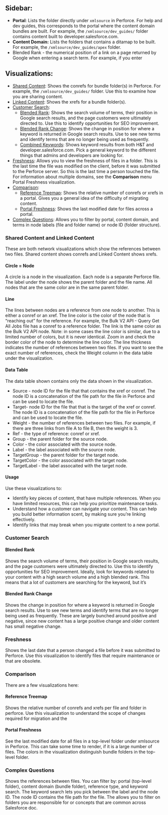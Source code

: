 ## **Sidebar:**

* **Portal**: Lists the folder directly under `xmlsource` in Perforce.  For help and dev guides, this corresponds to the portal where the content domain bundles are built. For example, the `/xmlsource/dev_guides/` folder contains content built to developer.salesforce.com.
* **Content Domain:** Lists the folders that contains a ditamap to be built. For example, the `/xmlsource/dev_guides/apex` folder.
* Blended Rank - the numerical position of a link on a page returned by Google when entering a search term. For example, if you enter

## Visualizations:

* [Shared Content](#shared-content-and-linked-content):  Shows the conrefs for bundle folder(s) in Perforce. For example, the `/xmlsource/dev_guides/` folder. Use this to examine how you are sharing content.
* [Linked Content](#shared-content-and-linked-content):  Shows the xrefs for a bundle folder(s).
* [Customer Search](#customer-search):
   * [Blended Rank](#blended-rank): Shows the search volume of terms, their position in Google search results, and the page customers were ultimately directed to. Use this to identify opportunities for SEO improvement.
   * [Blended Rank Change](#blended-rank-change): Shows the change in position for where a keyword is returned in Google search results. Use to see new terms and identify terms that are no longer being used as frequently.
   * [Combined Keywords](#combined-keywords): Shows keyword results from both H&T and developer.salesforce.com. Pick a general keyword to the different things that admins and developers are looking for.
* [Freshness](#freshness):  Allows you to view the freshness of files in a folder. This is the last time the file was modified on the client, before it was submitted to the Perforce server. So this is the last time a person touched the file. For information about multiple domains, see the **Comparison** menu Portal Freshness visualization.
* [Comparison](#comparison):
   * [Reference Treemap](#reference-treemap): Shows the relative number of conrefs or xrefs in a portal. Gives you a general idea of the difficulty of migrating content.
   * [Portal Freshness](#portal-fFreshness): Shows the last modified date for files across a portal.
* [Complex Questions](#complex-questions):  Allows you to filter by portal, content domain, and terms in node labels (file and folder name) or node ID (folder structure).


### Shared Content and Linked Content

These are both network visualizations which show the references between two files. Shared content shows conrefs and Linked Content shows xrefs.

#### Circle = Node
A circle is a node in the visualization. Each node is a separate Perforce file. The label under the node shows the parent folder and the file name. All nodes that are the same color are in the same parent folder.

#### Line
The lines between nodes are a reference from one node to another. This is either a conref or an xref.
The line color is the color of the node that is “reaching out” for the reference. For example, the Bulk V2 API - Query Get All Jobs file has a conref to a reference folder. The link is the same color as the Bulk V2 API node. Note: in some cases the line color is similar, due to a limited number of colors, but it is never identical. Zoom in and check the border color of the node to determine the line color.
The line thickness indicates the number of references between two files. If you want to see the exact number of references, check the Weight column in the data table under the visualization.

#### Data Table
The data table shown contains only the data shown in the visualization.

* Source - node ID for the file that that contains the xref or conref. The node ID is a concatenation of the file path for the file in Perforce and can be used to locate the file.
* Target- node ID for the file that that is the target of the xref or conref. The node ID is a concatenation of the file path for the file in Perforce and can be used to locate the file.
* Weight - the number of references between two files. For example, if there are three links from file A to file B, then the weight is 3.
* Ref - the type of reference: conref or xref.
* Group - the parent folder for the source node.
* Color - the color associated with the source node.
* Label - the label associated with the source node.
* TargetGroup - the parent folder for the target node.
* TargetColor - the color associated with the target node.
* TargetLabel - the label assocaited with the target node.

#### **Usage**

Use these visualizations to:

* Identify key pieces of content, that have multiple references. When you have limited resources, this can help you prioritize maintenance tasks.
* Understand how a customer can navigate your content. This can help you build better information scent, by making sure you’re linking effectively.
* Identify links that may break when you migrate content to a new portal.



### Customer Search

#### Blended Rank

Shows the search volume of terms, their position in Google search results, and the page customers were ultimately directed to. Use this to identify opportunities for SEO improvement.
Ideally, look for keywords related to your content with a high search volume and a high blended rank. This means that a lot of customers are searching for the keyword, but it’s

#### Blended Rank Change

Shows the change in position for where a keyword is returned in Google search results. Use to see new terms and identify terms that are no longer being used as frequently. These are largely bunched around positive and negative, since new content has a large positive change and older content has small negative change.

### Freshness

Shows the last date that a person changed a file before it was submitted to Perforce. Use this visualization to identify files that require maintenance or that are obsolete.

### Comparison

There are a few visualizations here:

#### Reference Treemap

Shows the relative number of conrefs and xrefs per file and folder in perforce. Use this visualization to understand the scope of changes required for migration and the

#### Portal Freshness

See the last modified date for all files in a top-level folder under xmlsource in Perforce. This can take some time to render, if it is a large number of files. The colors in the visualization distinguish bundle folders in the top-level folder.

### Complex Questions

Shows the references between files. You can filter by: portal (top-level folder), content domain (bundle folder), reference type, and keyword search.
The keyword search lets you pick between the label and the node ID. The node ID contains the file path for the file. The allows you to filter on folders you are responsible for or concepts that are common across Salesforce doc.
